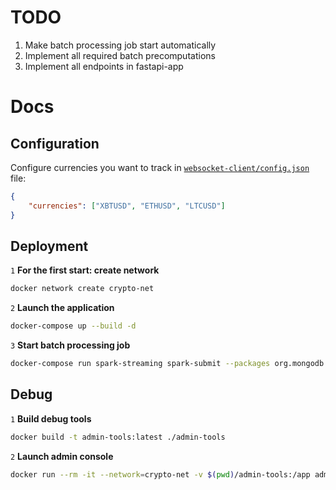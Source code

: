 # TODO
1. Make batch processing job start automatically
1. Implement all required batch precomputations
1. Implement all endpoints in fastapi-app

# Docs

## Configuration

Configure currencies you want to track in [`websocket-client/config.json`](./websocket-client/config.json) file:
```json
{
    "currencies": ["XBTUSD", "ETHUSD", "LTCUSD"]
}
```

## Deployment

`1`
**For the first start: create network**
```bash
docker network create crypto-net
```

`2`
**Launch the application**
```bash
docker-compose up --build -d
```
`3`
**Start batch processing job**
```bash
docker-compose run spark-streaming spark-submit --packages org.mongodb.spark:mongo-spark-connector_2.12:3.0.1 /app/batch_processing.py
```

## Debug
`1`
**Build debug tools**
```bash
docker build -t admin-tools:latest ./admin-tools
```

`2`
**Launch admin console**
```bash
docker run --rm -it --network=crypto-net -v $(pwd)/admin-tools:/app admin-tools:latest
```
